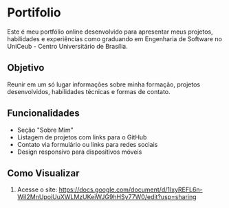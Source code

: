 
# Portifolio
Este é meu portfólio online desenvolvido para apresentar meus projetos, habilidades e experiências como graduando em Engenharia de Software no UniCeub - Centro Universitário de Brasília.

## Objetivo

Reunir em um só lugar informações sobre minha formação, projetos desenvolvidos, habilidades técnicas e formas de contato.

## Funcionalidades

- Seção "Sobre Mim"
- Listagem de projetos com links para o GitHub
- Contato via formulário ou links para redes sociais
- Design responsivo para dispositivos móveis

## Como Visualizar

1. Acesse o site: https://docs.google.com/document/d/1IxyREFL6n-WiI2MnUpoiUuXWLMzUKeiWJG9hHSy77W0/edit?usp=sharing
